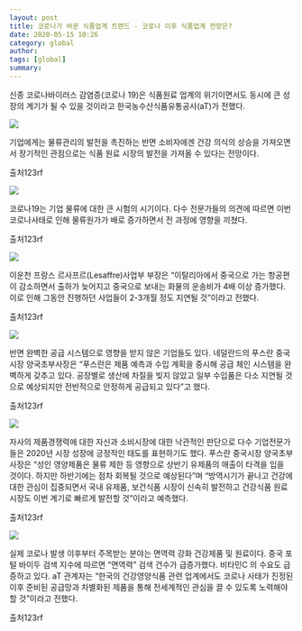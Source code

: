 ```yaml
---
layout: post
title: 코로나가 바꾼 식품업계 트렌드 - 코로나 이후 식품업계 전망은?
date: 2020-05-15 10:26
category: global
author: 
tags: [global]
summary: 
---
```



신종 코로나바이러스 감염증(코로나 19)은 식품원료 업계의 위기이면서도 동시에 큰 성장의 계기가 될 수 있을 것이라고 한국농수산식품유통공사(aT)가 전했다.

![](https://img1.daumcdn.net/thumb/R720x0/?fname=https%3A%2F%2Ft1.daumcdn.net%2Fliveboard%2Frealfood%2F3d80494c57404fae8fc89e31bff9752f.jpg)

기업에게는 물류관리의 발전을 촉진하는 반면 소비자에겐 건강 의식의 상승을 가져오면서 장기적인 관점으로는 식품 원료 시장의 발전을 가져올 수 있다는 전망이다.  

출처123rf

![](https://img1.daumcdn.net/thumb/R720x0/?fname=https%3A%2F%2Ft1.daumcdn.net%2Fliveboard%2Frealfood%2F1526f607d8f04bd79c372e7da11444bd.JPG)

코로나19는 기업 물류에 대한 큰 시험의 시기이다. 다수 전문가들의 의견에 따르면 이번 코로나사태로 인해 물류원가가 배로 증가하면서 전 과정에 영향을 끼쳤다.  

출처123rf

![](https://img1.daumcdn.net/thumb/R720x0/?fname=https%3A%2F%2Ft1.daumcdn.net%2Fliveboard%2Frealfood%2F188bf667622943a4bd333798ecf4ff45.JPG)

이운천 프랑스 르사프르(Lesaffre)사업부 부장은 “이탈리아에서 중국으로 가는 항공편이 감소하면서 출하가 늦어지고 중국으로 보내는 화물의 운송비가 4배 이상 증가했다. 이로 인해 그동안 진행하던 사업들이 2-3개월 정도 지연될 것”이라고 전했다.  

출처123rf

![](https://img1.daumcdn.net/thumb/R720x0/?fname=https%3A%2F%2Ft1.daumcdn.net%2Fliveboard%2Frealfood%2F31963b8297884e9385477e23090d8dcd.JPG)

반면 완벽한 공급 시스템으로 영향을 받지 않은 기업들도 있다. 네덜란드의 푸스란 중국시장 양국초부사장은 “푸스란은 제품 예측과 수입 계획을 중시해 공급 체인 시스템을 완벽하게 갖추고 있다. 공장별로 생산에 차질을 빚지 않았고 일부 수입품은 다소 지연될 것으로 예상되지만 전반적으로 안정하게 공급되고 있다”고 했다.  

출처123rf

![](https://img1.daumcdn.net/thumb/R720x0/?fname=https%3A%2F%2Ft1.daumcdn.net%2Fliveboard%2Frealfood%2F0e7eeebb492b4e659a43fafaf34ccfef.jpg)

자사의 제품경쟁력에 대한 자신과 소비시장에 대한 낙관적인 판단으로 다수 기업전문가들은 2020년 시장 성장에 긍정적인 태도를 표현하기도 했다. 푸스란 중국시장 양국초부사장은 “성인 영양제품은 물류 제한 등 영향으로 상반기 유제품의 매출이 타격을 입을 것이다. 하지만 하반기에는 점차 회복될 것으로 예상된다”며 “방역시기가 끝나고 건강에 대한 관심이 집중되면서 국내 유제품, 보건식품 시장이 신속히 발전하고 건강식품 원료시장도 이번 계기로 빠르게 발전할 것”이라고 예측했다.  

출처123rf

![](https://img1.daumcdn.net/thumb/R720x0/?fname=https%3A%2F%2Ft1.daumcdn.net%2Fliveboard%2Frealfood%2F599da3a35bce40a68f44ba03b225c68e.JPG)

실제 코로나 발생 이후부터 주목받는 분야는 면역력 강화 건강제품 및 원료이다. 중국 포털 바이두 검색 지수에 따르면 “면역력” 검색 건수가 급증가했다. 비타민C 의 수요도 급증하고 있다. aT 관계자는 “한국의 건강영양식품 관련 업계에서도 코로나 사태가 진정된 이후 준비된 공급망과 차별화된 제품을 통해 전세계적인 관심을 끌 수 있도록 노력해야 할 것”이라고 전했다.  

출처123rf